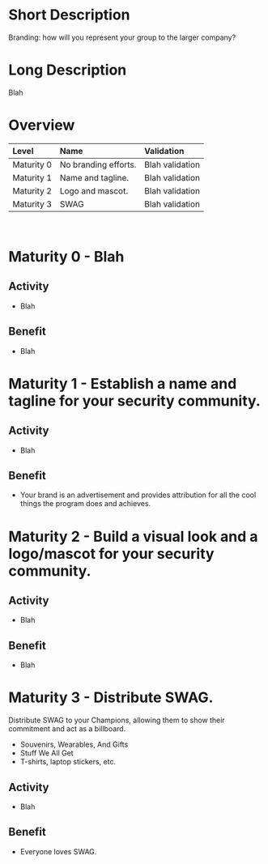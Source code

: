 # Short Description
Branding: how will you represent your group to the larger company?

# Long Description
Blah

# Overview

| Level | Name | Validation |
|:---|:---|:---|
| Maturity 0 | No branding efforts. | Blah validation
| Maturity 1 | Name and tagline. | Blah validation
| Maturity 2 | Logo and mascot. | Blah validation
| Maturity 3 | SWAG | Blah validation

&nbsp;
# Maturity 0 - Blah

## Activity
* Blah
  
## Benefit
* Blah

# Maturity 1 - Establish a name and tagline for your security community.

## Activity
* Blah 

## Benefit
* Your brand is an advertisement and provides attribution for all the cool things the program does and achieves.

# Maturity 2 - Build a visual look and a logo/mascot for your security community.

## Activity
* Blah

## Benefit
* Blah

# Maturity 3 - Distribute SWAG.

Distribute SWAG to your Champions, allowing them to show their commitment and act as a billboard.
* Souvenirs, Wearables, And Gifts 
* Stuff We All Get
* T-shirts, laptop stickers, etc.

## Activity
* Blah

## Benefit
* Everyone loves SWAG.